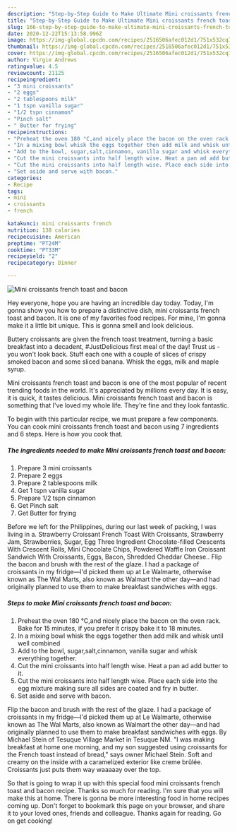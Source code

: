```yaml
---
description: "Step-by-Step Guide to Make Ultimate Mini croissants french toast and bacon"
title: "Step-by-Step Guide to Make Ultimate Mini croissants french toast and bacon"
slug: 166-step-by-step-guide-to-make-ultimate-mini-croissants-french-toast-and-bacon
date: 2020-12-22T15:13:58.996Z
image: https://img-global.cpcdn.com/recipes/2516506afec012d1/751x532cq70/mini-croissants-french-toast-and-bacon-recipe-main-photo.jpg
thumbnail: https://img-global.cpcdn.com/recipes/2516506afec012d1/751x532cq70/mini-croissants-french-toast-and-bacon-recipe-main-photo.jpg
cover: https://img-global.cpcdn.com/recipes/2516506afec012d1/751x532cq70/mini-croissants-french-toast-and-bacon-recipe-main-photo.jpg
author: Virgie Andrews
ratingvalue: 4.5
reviewcount: 21125
recipeingredient:
- "3 mini croissants"
- "2 eggs"
- "2 tablespoons milk"
- "1 tspn vanilla sugar"
- "1/2 tspn cinnamon"
- "Pinch salt"
- " Butter for frying"
recipeinstructions:
- "Preheat the oven 180 °C,and nicely place the bacon on the oven rack. Bake for 15 minutes, if you prefer it crispy bake it to 18 minutes."
- "In a mixing bowl whisk the eggs together then add milk and whisk until well combined"
- "Add to the bowl, sugar,salt,cinnamon, vanilla sugar and whisk everything together."
- "Cut the mini croissants into half length wise. Heat a pan ad add butter to it."
- "Cut the mini croissants into half length wise. Place each side into the egg mixture making sure all sides are coated and fry in butter."
- "Set aside and serve with bacon."
categories:
- Recipe
tags:
- mini
- croissants
- french

katakunci: mini croissants french 
nutrition: 138 calories
recipecuisine: American
preptime: "PT24M"
cooktime: "PT33M"
recipeyield: "2"
recipecategory: Dinner

---
```



![Mini croissants french toast and bacon](https://img-global.cpcdn.com/recipes/2516506afec012d1/751x532cq70/mini-croissants-french-toast-and-bacon-recipe-main-photo.jpg)

Hey everyone, hope you are having an incredible day today. Today, I'm gonna show you how to prepare a distinctive dish, mini croissants french toast and bacon. It is one of my favorites food recipes. For mine, I'm gonna make it a little bit unique. This is gonna smell and look delicious.

Buttery croissants are given the french toast treatment, turning a basic breakfast into a decadent, #JustDelicious first meal of the day! Trust us - you won&#39;t look back. Stuff each one with a couple of slices of crispy smoked bacon and some sliced banana. Whisk the eggs, milk and maple syrup.

Mini croissants french toast and bacon is one of the most popular of recent trending foods in the world. It's appreciated by millions every day. It is easy, it is quick, it tastes delicious. Mini croissants french toast and bacon is something that I've loved my whole life. They're fine and they look fantastic.


To begin with this particular recipe, we must prepare a few components. You can cook mini croissants french toast and bacon using 7 ingredients and 6 steps. Here is how you cook that.

<!--inarticleads1-->

##### The ingredients needed to make Mini croissants french toast and bacon:

1. Prepare 3 mini croissants
1. Prepare 2 eggs
1. Prepare 2 tablespoons milk
1. Get 1 tspn vanilla sugar
1. Prepare 1/2 tspn cinnamon
1. Get Pinch salt
1. Get  Butter for frying


Before we left for the Philippines, during our last week of packing, I was living in a. Strawberry Croissant French Toast With Croissants, Strawberry Jam, Strawberries, Sugar, Egg Three Ingredient Chocolate-filled Crescents With Crescent Rolls, Mini Chocolate Chips, Powdered Waffle Iron Croissant Sandwich With Croissants, Eggs, Bacon, Shredded Cheddar Cheese.. Flip the bacon and brush with the rest of the glaze. I had a package of croissants in my fridge—I&#39;d picked them up at Le Walmarte, otherwise known as The Wal Marts, also known as Walmart the other day—and had originally planned to use them to make breakfast sandwiches with eggs. 

<!--inarticleads2-->

##### Steps to make Mini croissants french toast and bacon:

1. Preheat the oven 180 °C,and nicely place the bacon on the oven rack. Bake for 15 minutes, if you prefer it crispy bake it to 18 minutes.
1. In a mixing bowl whisk the eggs together then add milk and whisk until well combined
1. Add to the bowl, sugar,salt,cinnamon, vanilla sugar and whisk everything together.
1. Cut the mini croissants into half length wise. Heat a pan ad add butter to it.
1. Cut the mini croissants into half length wise. Place each side into the egg mixture making sure all sides are coated and fry in butter.
1. Set aside and serve with bacon.


Flip the bacon and brush with the rest of the glaze. I had a package of croissants in my fridge—I&#39;d picked them up at Le Walmarte, otherwise known as The Wal Marts, also known as Walmart the other day—and had originally planned to use them to make breakfast sandwiches with eggs. By Michael Stein of Tesuque Village Market in Tesuque NM. &#34;I was making breakfast at home one morning, and my son suggested using croissants for the French toast instead of bread,&#34; says owner Michael Stein. Soft and creamy on the inside with a caramelized exterior like creme brûlée. Croissants just puts them way waaaaay over the top. 

So that is going to wrap it up with this special food mini croissants french toast and bacon recipe. Thanks so much for reading. I'm sure that you will make this at home. There is gonna be more interesting food in home recipes coming up. Don't forget to bookmark this page on your browser, and share it to your loved ones, friends and colleague. Thanks again for reading. Go on get cooking!
